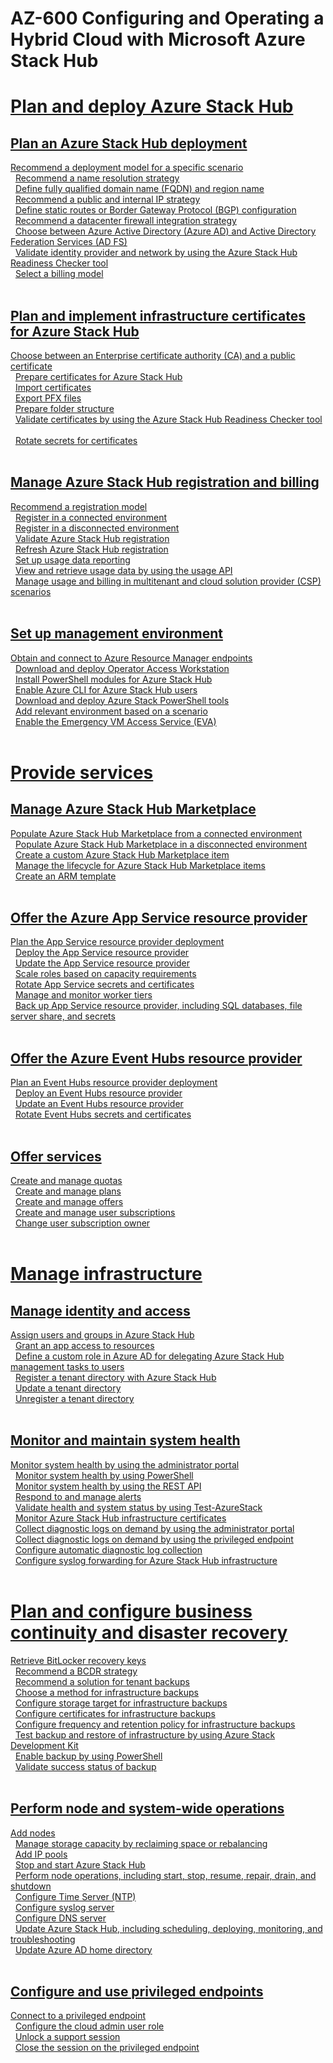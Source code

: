 # AZ-600 Configuring and Operating a Hybrid Cloud with Microsoft Azure Stack Hub
# [Plan and deploy Azure Stack Hub ](https://www.learnthecontent.com/exam/azure/az-600-configuring-and-operating-a-hybrid-cloud-with-microsoft-azure-stack-hub)
## [Plan an Azure Stack Hub deployment](https://www.learnthecontent.com/exam/azure/az-600-configuring-and-operating-a-hybrid-cloud-with-microsoft-azure-stack-hub)
[Recommend a deployment model for a specific scenario](https://www.learnthecontent.com/exam/azure/az-600-configuring-and-operating-a-hybrid-cloud-with-microsoft-azure-stack-hub/s/Recommend-a-deployment-model-for-a-specific-scenario) &nbsp; 
\
&nbsp;
[Recommend a name resolution strategy](https://www.learnthecontent.com/exam/azure/az-600-configuring-and-operating-a-hybrid-cloud-with-microsoft-azure-stack-hub/s/Recommend-a-name-resolution-strategy) &nbsp; 
\
&nbsp;
[Define fully qualified domain name (FQDN) and region name](https://www.learnthecontent.com/exam/azure/az-600-configuring-and-operating-a-hybrid-cloud-with-microsoft-azure-stack-hub/s/Define-fully-qualified-domain-name-FQDN-and-region-name) &nbsp; 
\
&nbsp;
[Recommend a public and internal IP strategy](https://www.learnthecontent.com/exam/azure/az-600-configuring-and-operating-a-hybrid-cloud-with-microsoft-azure-stack-hub/s/Recommend-a-public-and-internal-IP-strategy) &nbsp; 
\
&nbsp;
[Define static routes or Border Gateway Protocol (BGP) configuration](https://www.learnthecontent.com/exam/azure/az-600-configuring-and-operating-a-hybrid-cloud-with-microsoft-azure-stack-hub/s/Define-static-routes-or-Border-Gateway-Protocol-BGP-configuration) &nbsp; 
\
&nbsp;
[Recommend a datacenter firewall integration strategy](https://www.learnthecontent.com/exam/azure/az-600-configuring-and-operating-a-hybrid-cloud-with-microsoft-azure-stack-hub/s/Recommend-a-datacenter-firewall-integration-strategy) &nbsp; 
\
&nbsp;
[Choose between Azure Active Directory (Azure AD) and Active Directory Federation Services (AD FS)](https://www.learnthecontent.com/exam/azure/az-600-configuring-and-operating-a-hybrid-cloud-with-microsoft-azure-stack-hub/s/Choose-between-Azure-Active-Directory-Azure-AD-and-Active-Directory-Federation-Services-AD-FS) &nbsp; 
\
&nbsp;
[Validate identity provider and network by using the Azure Stack Hub Readiness Checker tool](https://www.learnthecontent.com/exam/azure/az-600-configuring-and-operating-a-hybrid-cloud-with-microsoft-azure-stack-hub/s/Validate-identity-provider-and-network-by-using-the-Azure-Stack-Hub-Readiness-Checker-tool) &nbsp; 
\
&nbsp;
[Select a billing model](https://www.learnthecontent.com/exam/azure/az-600-configuring-and-operating-a-hybrid-cloud-with-microsoft-azure-stack-hub/s/Select-a-billing-model) &nbsp; 
\
&nbsp;
## [Plan and implement infrastructure certificates for Azure Stack Hub](https://www.learnthecontent.com/exam/azure/az-600-configuring-and-operating-a-hybrid-cloud-with-microsoft-azure-stack-hub)
[Choose between an Enterprise certificate authority (CA) and a public certificate](https://www.learnthecontent.com/exam/azure/az-600-configuring-and-operating-a-hybrid-cloud-with-microsoft-azure-stack-hub/s/Choose-between-an-Enterprise-certificate-authority-CA-and-a-public-certificate) &nbsp; 
\
&nbsp;
[Prepare certificates for Azure Stack Hub](https://www.learnthecontent.com/exam/azure/az-600-configuring-and-operating-a-hybrid-cloud-with-microsoft-azure-stack-hub/s/Prepare-certificates-for-Azure-Stack-Hub) &nbsp; 
\
&nbsp;
[Import certificates](https://www.learnthecontent.com/exam/azure/az-600-configuring-and-operating-a-hybrid-cloud-with-microsoft-azure-stack-hub/s/Import-certificates) &nbsp; 
\
&nbsp;
[Export PFX files](https://www.learnthecontent.com/exam/azure/az-600-configuring-and-operating-a-hybrid-cloud-with-microsoft-azure-stack-hub/s/Export-PFX-files) &nbsp; 
\
&nbsp;
[Prepare folder structure](https://www.learnthecontent.com/exam/azure/az-600-configuring-and-operating-a-hybrid-cloud-with-microsoft-azure-stack-hub/s/Prepare-folder-structure) &nbsp; 
\
&nbsp;
[Validate certificates by using the Azure Stack Hub Readiness Checker tool](https://www.learnthecontent.com/exam/azure/az-600-configuring-and-operating-a-hybrid-cloud-with-microsoft-azure-stack-hub/s/Validate-certificates-by-using-the-Azure-Stack-Hub-Readiness-Checker-tool) &nbsp; 
\
&nbsp;
[Rotate secrets for certificates](https://www.learnthecontent.com/exam/azure/az-600-configuring-and-operating-a-hybrid-cloud-with-microsoft-azure-stack-hub/s/Rotate-secrets-for-certificates) &nbsp; 
\
&nbsp;
## [Manage Azure Stack Hub registration and billing](https://www.learnthecontent.com/exam/azure/az-600-configuring-and-operating-a-hybrid-cloud-with-microsoft-azure-stack-hub)
[Recommend a registration model](https://www.learnthecontent.com/exam/azure/az-600-configuring-and-operating-a-hybrid-cloud-with-microsoft-azure-stack-hub/s/Recommend-a-registration-model) &nbsp; 
\
&nbsp;
[Register in a connected environment](https://www.learnthecontent.com/exam/azure/az-600-configuring-and-operating-a-hybrid-cloud-with-microsoft-azure-stack-hub/s/Register-in-a-connected-environment) &nbsp; 
\
&nbsp;
[Register in a disconnected environment](https://www.learnthecontent.com/exam/azure/az-600-configuring-and-operating-a-hybrid-cloud-with-microsoft-azure-stack-hub/s/Register-in-a-disconnected-environment) &nbsp; 
\
&nbsp;
[Validate Azure Stack Hub registration](https://www.learnthecontent.com/exam/azure/az-600-configuring-and-operating-a-hybrid-cloud-with-microsoft-azure-stack-hub/s/Validate-Azure-Stack-Hub-registration) &nbsp; 
\
&nbsp;
[Refresh Azure Stack Hub registration](https://www.learnthecontent.com/exam/azure/az-600-configuring-and-operating-a-hybrid-cloud-with-microsoft-azure-stack-hub/s/Refresh-Azure-Stack-Hub-registration) &nbsp; 
\
&nbsp;
[Set up usage data reporting](https://www.learnthecontent.com/exam/azure/az-600-configuring-and-operating-a-hybrid-cloud-with-microsoft-azure-stack-hub/s/Set-up-usage-data-reporting) &nbsp; 
\
&nbsp;
[View and retrieve usage data by using the usage API](https://www.learnthecontent.com/exam/azure/az-600-configuring-and-operating-a-hybrid-cloud-with-microsoft-azure-stack-hub/s/View-and-retrieve-usage-data-by-using-the-usage-API) &nbsp; 
\
&nbsp;
[Manage usage and billing in multitenant and cloud solution provider (CSP) scenarios](https://www.learnthecontent.com/exam/azure/az-600-configuring-and-operating-a-hybrid-cloud-with-microsoft-azure-stack-hub/s/Manage-usage-and-billing-in-multitenant-and-cloud-solution-provider-CSP-scenarios) &nbsp; 
\
&nbsp;
## [Set up management environment](https://www.learnthecontent.com/exam/azure/az-600-configuring-and-operating-a-hybrid-cloud-with-microsoft-azure-stack-hub)
[Obtain and connect to Azure Resource Manager endpoints](https://www.learnthecontent.com/exam/azure/az-600-configuring-and-operating-a-hybrid-cloud-with-microsoft-azure-stack-hub/s/Obtain-and-connect-to-Azure-Resource-Manager-endpoints) &nbsp; 
\
&nbsp;
[Download and deploy Operator Access Workstation](https://www.learnthecontent.com/exam/azure/az-600-configuring-and-operating-a-hybrid-cloud-with-microsoft-azure-stack-hub/s/Download-and-deploy-Operator-Access-Workstation) &nbsp; 
\
&nbsp;
[Install PowerShell modules for Azure Stack Hub](https://www.learnthecontent.com/exam/azure/az-600-configuring-and-operating-a-hybrid-cloud-with-microsoft-azure-stack-hub/s/Install-PowerShell-modules-for-Azure-Stack-Hub) &nbsp; 
\
&nbsp;
[Enable Azure CLI for Azure Stack Hub users](https://www.learnthecontent.com/exam/azure/az-600-configuring-and-operating-a-hybrid-cloud-with-microsoft-azure-stack-hub/s/Enable-Azure-CLI-for-Azure-Stack-Hub-users) &nbsp; 
\
&nbsp;
[Download and deploy Azure Stack PowerShell tools](https://www.learnthecontent.com/exam/azure/az-600-configuring-and-operating-a-hybrid-cloud-with-microsoft-azure-stack-hub/s/Download-and-deploy-Azure-Stack-PowerShell-tools) &nbsp; 
\
&nbsp;
[Add relevant environment based on a scenario](https://www.learnthecontent.com/exam/azure/az-600-configuring-and-operating-a-hybrid-cloud-with-microsoft-azure-stack-hub/s/Add-relevant-environment-based-on-a-scenario) &nbsp; 
\
&nbsp;
[Enable the Emergency VM Access Service (EVA)](https://www.learnthecontent.com/exam/azure/az-600-configuring-and-operating-a-hybrid-cloud-with-microsoft-azure-stack-hub/s/Enable-the-Emergency-VM-Access-Service-EVA) &nbsp; 
\
&nbsp;
# [Provide services ](https://www.learnthecontent.com/exam/azure/az-600-configuring-and-operating-a-hybrid-cloud-with-microsoft-azure-stack-hub)
## [Manage Azure Stack Hub Marketplace](https://www.learnthecontent.com/exam/azure/az-600-configuring-and-operating-a-hybrid-cloud-with-microsoft-azure-stack-hub)
[Populate Azure Stack Hub Marketplace from a connected environment](https://www.learnthecontent.com/exam/azure/az-600-configuring-and-operating-a-hybrid-cloud-with-microsoft-azure-stack-hub/s/Populate-Azure-Stack-Hub-Marketplace-from-a-connected-environment) &nbsp; 
\
&nbsp;
[Populate Azure Stack Hub Marketplace in a disconnected environment](https://www.learnthecontent.com/exam/azure/az-600-configuring-and-operating-a-hybrid-cloud-with-microsoft-azure-stack-hub/s/Populate-Azure-Stack-Hub-Marketplace-in-a-disconnected-environment) &nbsp; 
\
&nbsp;
[Create a custom Azure Stack Hub Marketplace item](https://www.learnthecontent.com/exam/azure/az-600-configuring-and-operating-a-hybrid-cloud-with-microsoft-azure-stack-hub/s/Create-a-custom-Azure-Stack-Hub-Marketplace-item) &nbsp; 
\
&nbsp;
[Manage the lifecycle for Azure Stack Hub Marketplace items](https://www.learnthecontent.com/exam/azure/az-600-configuring-and-operating-a-hybrid-cloud-with-microsoft-azure-stack-hub/s/Manage-the-lifecycle-for-Azure-Stack-Hub-Marketplace-items) &nbsp; 
\
&nbsp;
[Create an ARM template](https://www.learnthecontent.com/exam/azure/az-600-configuring-and-operating-a-hybrid-cloud-with-microsoft-azure-stack-hub/s/Create-an-ARM-template) &nbsp; 
\
&nbsp;
## [Offer the Azure App Service resource provider](https://www.learnthecontent.com/exam/azure/az-600-configuring-and-operating-a-hybrid-cloud-with-microsoft-azure-stack-hub)
[Plan the App Service resource provider deployment](https://www.learnthecontent.com/exam/azure/az-600-configuring-and-operating-a-hybrid-cloud-with-microsoft-azure-stack-hub/s/Plan-the-App-Service-resource-provider-deployment) &nbsp; 
\
&nbsp;
[Deploy the App Service resource provider](https://www.learnthecontent.com/exam/azure/az-600-configuring-and-operating-a-hybrid-cloud-with-microsoft-azure-stack-hub/s/Deploy-the-App-Service-resource-provider) &nbsp; 
\
&nbsp;
[Update the App Service resource provider](https://www.learnthecontent.com/exam/azure/az-600-configuring-and-operating-a-hybrid-cloud-with-microsoft-azure-stack-hub/s/Update-the-App-Service-resource-provider) &nbsp; 
\
&nbsp;
[Scale roles based on capacity requirements](https://www.learnthecontent.com/exam/azure/az-600-configuring-and-operating-a-hybrid-cloud-with-microsoft-azure-stack-hub/s/Scale-roles-based-on-capacity-requirements) &nbsp; 
\
&nbsp;
[Rotate App Service secrets and certificates](https://www.learnthecontent.com/exam/azure/az-600-configuring-and-operating-a-hybrid-cloud-with-microsoft-azure-stack-hub/s/Rotate-App-Service-secrets-and-certificates) &nbsp; 
\
&nbsp;
[Manage and monitor worker tiers](https://www.learnthecontent.com/exam/azure/az-600-configuring-and-operating-a-hybrid-cloud-with-microsoft-azure-stack-hub/s/Manage-and-monitor-worker-tiers) &nbsp; 
\
&nbsp;
[Back up App Service resource provider, including SQL databases, file server share, and secrets](https://www.learnthecontent.com/exam/azure/az-600-configuring-and-operating-a-hybrid-cloud-with-microsoft-azure-stack-hub/s/Back-up-App-Service-resource-provider-including-SQL-databases-file-server-share-and-secrets) &nbsp; 
\
&nbsp;
## [Offer the Azure Event Hubs resource provider](https://www.learnthecontent.com/exam/azure/az-600-configuring-and-operating-a-hybrid-cloud-with-microsoft-azure-stack-hub)
[Plan an Event Hubs resource provider deployment](https://www.learnthecontent.com/exam/azure/az-600-configuring-and-operating-a-hybrid-cloud-with-microsoft-azure-stack-hub/s/Plan-an-Event-Hubs-resource-provider-deployment) &nbsp; 
\
&nbsp;
[Deploy an Event Hubs resource provider](https://www.learnthecontent.com/exam/azure/az-600-configuring-and-operating-a-hybrid-cloud-with-microsoft-azure-stack-hub/s/Deploy-an-Event-Hubs-resource-provider) &nbsp; 
\
&nbsp;
[Update an Event Hubs resource provider](https://www.learnthecontent.com/exam/azure/az-600-configuring-and-operating-a-hybrid-cloud-with-microsoft-azure-stack-hub/s/Update-an-Event-Hubs-resource-provider) &nbsp; 
\
&nbsp;
[Rotate Event Hubs secrets and certificates](https://www.learnthecontent.com/exam/azure/az-600-configuring-and-operating-a-hybrid-cloud-with-microsoft-azure-stack-hub/s/Rotate-Event-Hubs-secrets-and-certificates) &nbsp; 
\
&nbsp;
## [Offer services](https://www.learnthecontent.com/exam/azure/az-600-configuring-and-operating-a-hybrid-cloud-with-microsoft-azure-stack-hub)
[Create and manage quotas](https://www.learnthecontent.com/exam/azure/az-600-configuring-and-operating-a-hybrid-cloud-with-microsoft-azure-stack-hub/s/Create-and-manage-quotas) &nbsp; 
\
&nbsp;
[Create and manage plans](https://www.learnthecontent.com/exam/azure/az-600-configuring-and-operating-a-hybrid-cloud-with-microsoft-azure-stack-hub/s/Create-and-manage-plans) &nbsp; 
\
&nbsp;
[Create and manage offers](https://www.learnthecontent.com/exam/azure/az-600-configuring-and-operating-a-hybrid-cloud-with-microsoft-azure-stack-hub/s/Create-and-manage-offers) &nbsp; 
\
&nbsp;
[Create and manage user subscriptions](https://www.learnthecontent.com/exam/azure/az-600-configuring-and-operating-a-hybrid-cloud-with-microsoft-azure-stack-hub/s/Create-and-manage-user-subscriptions) &nbsp; 
\
&nbsp;
[Change user subscription owner](https://www.learnthecontent.com/exam/azure/az-600-configuring-and-operating-a-hybrid-cloud-with-microsoft-azure-stack-hub/s/Change-user-subscription-owner) &nbsp; 
\
&nbsp;
# [Manage infrastructure ](https://www.learnthecontent.com/exam/azure/az-600-configuring-and-operating-a-hybrid-cloud-with-microsoft-azure-stack-hub)
## [Manage identity and access](https://www.learnthecontent.com/exam/azure/az-600-configuring-and-operating-a-hybrid-cloud-with-microsoft-azure-stack-hub)
[Assign users and groups in Azure Stack Hub](https://www.learnthecontent.com/exam/azure/az-600-configuring-and-operating-a-hybrid-cloud-with-microsoft-azure-stack-hub/s/Assign-users-and-groups-in-Azure-Stack-Hub) &nbsp; 
\
&nbsp;
[Grant an app access to resources](https://www.learnthecontent.com/exam/azure/az-600-configuring-and-operating-a-hybrid-cloud-with-microsoft-azure-stack-hub/s/Grant-an-app-access-to-resources) &nbsp; 
\
&nbsp;
[Define a custom role in Azure AD for delegating Azure Stack Hub management tasks to users](https://www.learnthecontent.com/exam/azure/az-600-configuring-and-operating-a-hybrid-cloud-with-microsoft-azure-stack-hub/s/Define-a-custom-role-in-Azure-AD-for-delegating-Azure-Stack-Hub-management-tasks-to-users) &nbsp; 
\
&nbsp;
[Register a tenant directory with Azure Stack Hub](https://www.learnthecontent.com/exam/azure/az-600-configuring-and-operating-a-hybrid-cloud-with-microsoft-azure-stack-hub/s/Register-a-tenant-directory-with-Azure-Stack-Hub) &nbsp; 
\
&nbsp;
[Update a tenant directory](https://www.learnthecontent.com/exam/azure/az-600-configuring-and-operating-a-hybrid-cloud-with-microsoft-azure-stack-hub/s/Update-a-tenant-directory) &nbsp; 
\
&nbsp;
[Unregister a tenant directory](https://www.learnthecontent.com/exam/azure/az-600-configuring-and-operating-a-hybrid-cloud-with-microsoft-azure-stack-hub/s/Unregister-a-tenant-directory) &nbsp; 
\
&nbsp;
## [Monitor and maintain system health](https://www.learnthecontent.com/exam/azure/az-600-configuring-and-operating-a-hybrid-cloud-with-microsoft-azure-stack-hub)
[Monitor system health by using the administrator portal](https://www.learnthecontent.com/exam/azure/az-600-configuring-and-operating-a-hybrid-cloud-with-microsoft-azure-stack-hub/s/Monitor-system-health-by-using-the-administrator-portal) &nbsp; 
\
&nbsp;
[Monitor system health by using PowerShell](https://www.learnthecontent.com/exam/azure/az-600-configuring-and-operating-a-hybrid-cloud-with-microsoft-azure-stack-hub/s/Monitor-system-health-by-using-PowerShell) &nbsp; 
\
&nbsp;
[Monitor system health by using the REST API](https://www.learnthecontent.com/exam/azure/az-600-configuring-and-operating-a-hybrid-cloud-with-microsoft-azure-stack-hub/s/Monitor-system-health-by-using-the-REST-API) &nbsp; 
\
&nbsp;
[Respond to and manage alerts](https://www.learnthecontent.com/exam/azure/az-600-configuring-and-operating-a-hybrid-cloud-with-microsoft-azure-stack-hub/s/Respond-to-and-manage-alerts) &nbsp; 
\
&nbsp;
[Validate health and system status by using Test-AzureStack](https://www.learnthecontent.com/exam/azure/az-600-configuring-and-operating-a-hybrid-cloud-with-microsoft-azure-stack-hub/s/Validate-health-and-system-status-by-using-Test-AzureStack) &nbsp; 
\
&nbsp;
[Monitor Azure Stack Hub infrastructure certificates](https://www.learnthecontent.com/exam/azure/az-600-configuring-and-operating-a-hybrid-cloud-with-microsoft-azure-stack-hub/s/Monitor-Azure-Stack-Hub-infrastructure-certificates) &nbsp; 
\
&nbsp;
[Collect diagnostic logs on demand by using the administrator portal](https://www.learnthecontent.com/exam/azure/az-600-configuring-and-operating-a-hybrid-cloud-with-microsoft-azure-stack-hub/s/Collect-diagnostic-logs-on-demand-by-using-the-administrator-portal) &nbsp; 
\
&nbsp;
[Collect diagnostic logs on demand by using the privileged endpoint](https://www.learnthecontent.com/exam/azure/az-600-configuring-and-operating-a-hybrid-cloud-with-microsoft-azure-stack-hub/s/Collect-diagnostic-logs-on-demand-by-using-the-privileged-endpoint) &nbsp; 
\
&nbsp;
[Configure automatic diagnostic log collection](https://www.learnthecontent.com/exam/azure/az-600-configuring-and-operating-a-hybrid-cloud-with-microsoft-azure-stack-hub/s/Configure-automatic-diagnostic-log-collection) &nbsp; 
\
&nbsp;
[Configure syslog forwarding for Azure Stack Hub infrastructure](https://www.learnthecontent.com/exam/azure/az-600-configuring-and-operating-a-hybrid-cloud-with-microsoft-azure-stack-hub/s/Configure-syslog-forwarding-for-Azure-Stack-Hub-infrastructure) &nbsp; 
\
&nbsp;
# [Plan and configure business continuity and disaster recovery ](https://www.learnthecontent.com/exam/azure/az-600-configuring-and-operating-a-hybrid-cloud-with-microsoft-azure-stack-hub)
[Retrieve BitLocker recovery keys](https://www.learnthecontent.com/exam/azure/az-600-configuring-and-operating-a-hybrid-cloud-with-microsoft-azure-stack-hub/s/Retrieve-BitLocker-recovery-keys) &nbsp; 
\
&nbsp;
[Recommend a BCDR strategy](https://www.learnthecontent.com/exam/azure/az-600-configuring-and-operating-a-hybrid-cloud-with-microsoft-azure-stack-hub/s/Recommend-a-BCDR-strategy) &nbsp; 
\
&nbsp;
[Recommend a solution for tenant backups](https://www.learnthecontent.com/exam/azure/az-600-configuring-and-operating-a-hybrid-cloud-with-microsoft-azure-stack-hub/s/Recommend-a-solution-for-tenant-backups) &nbsp; 
\
&nbsp;
[Choose a method for infrastructure backups](https://www.learnthecontent.com/exam/azure/az-600-configuring-and-operating-a-hybrid-cloud-with-microsoft-azure-stack-hub/s/Choose-a-method-for-infrastructure-backups) &nbsp; 
\
&nbsp;
[Configure storage target for infrastructure backups](https://www.learnthecontent.com/exam/azure/az-600-configuring-and-operating-a-hybrid-cloud-with-microsoft-azure-stack-hub/s/Configure-storage-target-for-infrastructure-backups) &nbsp; 
\
&nbsp;
[Configure certificates for infrastructure backups](https://www.learnthecontent.com/exam/azure/az-600-configuring-and-operating-a-hybrid-cloud-with-microsoft-azure-stack-hub/s/Configure-certificates-for-infrastructure-backups) &nbsp; 
\
&nbsp;
[Configure frequency and retention policy for infrastructure backups](https://www.learnthecontent.com/exam/azure/az-600-configuring-and-operating-a-hybrid-cloud-with-microsoft-azure-stack-hub/s/Configure-frequency-and-retention-policy-for-infrastructure-backups) &nbsp; 
\
&nbsp;
[Test backup and restore of infrastructure by using Azure Stack Development Kit](https://www.learnthecontent.com/exam/azure/az-600-configuring-and-operating-a-hybrid-cloud-with-microsoft-azure-stack-hub/s/Test-backup-and-restore-of-infrastructure-by-using-Azure-Stack-Development-Kit) &nbsp; 
\
&nbsp;
[Enable backup by using PowerShell](https://www.learnthecontent.com/exam/azure/az-600-configuring-and-operating-a-hybrid-cloud-with-microsoft-azure-stack-hub/s/Enable-backup-by-using-PowerShell) &nbsp; 
\
&nbsp;
[Validate success status of backup](https://www.learnthecontent.com/exam/azure/az-600-configuring-and-operating-a-hybrid-cloud-with-microsoft-azure-stack-hub/s/Validate-success-status-of-backup) &nbsp; 
\
&nbsp;
## [Perform node and system-wide operations](https://www.learnthecontent.com/exam/azure/az-600-configuring-and-operating-a-hybrid-cloud-with-microsoft-azure-stack-hub)
[Add nodes](https://www.learnthecontent.com/exam/azure/az-600-configuring-and-operating-a-hybrid-cloud-with-microsoft-azure-stack-hub/s/Add-nodes) &nbsp; 
\
&nbsp;
[Manage storage capacity by reclaiming space or rebalancing](https://www.learnthecontent.com/exam/azure/az-600-configuring-and-operating-a-hybrid-cloud-with-microsoft-azure-stack-hub/s/Manage-storage-capacity-by-reclaiming-space-or-rebalancing) &nbsp; 
\
&nbsp;
[Add IP pools](https://www.learnthecontent.com/exam/azure/az-600-configuring-and-operating-a-hybrid-cloud-with-microsoft-azure-stack-hub/s/Add-IP-pools) &nbsp; 
\
&nbsp;
[Stop and start Azure Stack Hub](https://www.learnthecontent.com/exam/azure/az-600-configuring-and-operating-a-hybrid-cloud-with-microsoft-azure-stack-hub/s/Stop-and-start-Azure-Stack-Hub) &nbsp; 
\
&nbsp;
[Perform node operations, including start, stop, resume, repair, drain, and shutdown](https://www.learnthecontent.com/exam/azure/az-600-configuring-and-operating-a-hybrid-cloud-with-microsoft-azure-stack-hub/s/Perform-node-operations-including-start-stop-resume-repair-drain-and-shutdown) &nbsp; 
\
&nbsp;
[Configure Time Server (NTP)](https://www.learnthecontent.com/exam/azure/az-600-configuring-and-operating-a-hybrid-cloud-with-microsoft-azure-stack-hub/s/Configure-Time-Server-NTP) &nbsp; 
\
&nbsp;
[Configure syslog server](https://www.learnthecontent.com/exam/azure/az-600-configuring-and-operating-a-hybrid-cloud-with-microsoft-azure-stack-hub/s/Configure-syslog-server) &nbsp; 
\
&nbsp;
[Configure DNS server](https://www.learnthecontent.com/exam/azure/az-600-configuring-and-operating-a-hybrid-cloud-with-microsoft-azure-stack-hub/s/Configure-DNS-server) &nbsp; 
\
&nbsp;
[Update Azure Stack Hub, including scheduling, deploying, monitoring, and troubleshooting](https://www.learnthecontent.com/exam/azure/az-600-configuring-and-operating-a-hybrid-cloud-with-microsoft-azure-stack-hub/s/Update-Azure-Stack-Hub-including-scheduling-deploying-monitoring-and-troubleshooting) &nbsp; 
\
&nbsp;
[Update Azure AD home directory](https://www.learnthecontent.com/exam/azure/az-600-configuring-and-operating-a-hybrid-cloud-with-microsoft-azure-stack-hub/s/Update-Azure-AD-home-directory) &nbsp; 
\
&nbsp;
## [Configure and use privileged endpoints](https://www.learnthecontent.com/exam/azure/az-600-configuring-and-operating-a-hybrid-cloud-with-microsoft-azure-stack-hub)
[Connect to a privileged endpoint](https://www.learnthecontent.com/exam/azure/az-600-configuring-and-operating-a-hybrid-cloud-with-microsoft-azure-stack-hub/s/Connect-to-a-privileged-endpoint) &nbsp; 
\
&nbsp;
[Configure the cloud admin user role](https://www.learnthecontent.com/exam/azure/az-600-configuring-and-operating-a-hybrid-cloud-with-microsoft-azure-stack-hub/s/Configure-the-cloud-admin-user-role) &nbsp; 
\
&nbsp;
[Unlock a support session](https://www.learnthecontent.com/exam/azure/az-600-configuring-and-operating-a-hybrid-cloud-with-microsoft-azure-stack-hub/s/Unlock-a-support-session) &nbsp; 
\
&nbsp;
[Close the session on the privileged endpoint](https://www.learnthecontent.com/exam/azure/az-600-configuring-and-operating-a-hybrid-cloud-with-microsoft-azure-stack-hub/s/Close-the-session-on-the-privileged-endpoint) &nbsp; 
\
&nbsp;


